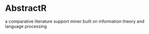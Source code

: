 # AbstractR
a comparative literature support miner built on information theory and language processing
